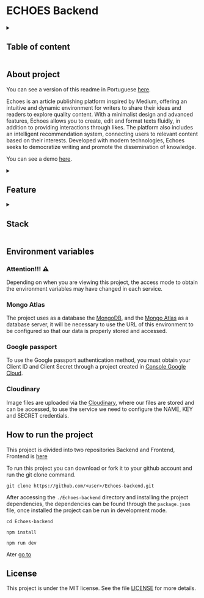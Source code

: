 # ECHOES Backend

<details>
  <summary>
    <h2>Table of content</h2>
  </summary>

- [ECHOES Backend](#echoes-backend)
  - [About project](#about-project)
    - [📖 For writers](#-for-writers)
    - [👀 For readers](#-for-readers)
    - [🔐 Authentication and community](#-authentication-and-community)
    - [⚡ Extras](#-extras)
  - [Environment variables](#environment-variables)
    - [Attention!!! ⚠️](#attention-️)
    - [Mongo Atlas](#mongo-atlas)
    - [Google passport](#google-passport)
    - [Cloudinary](#cloudinary)
  - [How to run the project](#how-to-run-the-project)
  - [License](#license)

</details>

## About project

You can see a version of this readme in Portuguese [here](https://github.com/jefersonsilva01/Echoes-backend/blob/main/README-pt_BR.md).

Echoes is an article publishing platform inspired by Medium, offering an intuitive and dynamic environment for writers to share their ideas and readers to explore quality content. With a minimalist design and advanced features, Echoes allows you to create, edit and format texts fluidly, in addition to providing interactions through likes. The platform also includes an intelligent recommendation system, connecting users to relevant content based on their interests. Developed with modern technologies, Echoes seeks to democratize writing and promote the dissemination of knowledge.

You can see a demo [here](https://echoes-frontend-ten.vercel.app/).

<details>
Echoes offers a suite of features designed to create a fluid and engaging experience for writers and readers. Here are some of the main features:
  <summary>
    <h2>Feature</h2>
  </summary>

### 📖 For writers

- **Advanced text editor** – Allows you to format texts and add images.
- **Publication** – Publish and edit articles already published.

### 👀 For readers

- **Likes** – Interact with the authors.
- **Bookmarking system** – Save articles to read later.

### 🔐 Authentication and community

- **Registration and login** – Access via email/password or social networks.
- **User profiles** – Customize photo.

### ⚡ Extras

- **Responsive Design** - The website is fully responsive, ensuring a good browsing experience on mobile devices, tablets and desktops.
</details>

<details>
  <summary>
    <h2>Stack</h2>
  </summary>

- [x] Figma
- [x] React
- [x] Styled Component
- [x] Javascript
- [x] NodeJS
- [x] Express
- [x] MongoDB
- [x] Git
- [x] Github
- [x] Vercel
- [x] Google Services
- [x] Cloudinary
</details>

## Environment variables

### Attention!!! ⚠️

Depending on when you are viewing this project, the access mode to obtain the environment variables may have changed in each service.

### Mongo Atlas

The project uses as a database the [MongoDB](https://www.mongodb.com/), and the [Mongo Atlas](https://www.mongodb.com/en-us/cloud/atlas/register) as a database server, it will be necessary to use the URL of this environment to be configured so that our data is properly stored and accessed.

### Google passport

To use the Google passport authentication method, you must obtain your Client ID and Client Secret through a project created in [Console Google Cloud](https://console.cloud.google.com/).

### Cloudinary

Image files are uploaded via the [Cloudinary](https://cloudinary.com/), where our files are stored and can be accessed, to use the service we need to configure the NAME, KEY and SECRET credentials.

## How to run the project

This project is divided into two repositories Backend and Frontend, Frontend is [here](https://github.com/jefersonsilva01/Echoes-frontend)

To run this project you can download or fork it to your github account and run the git clone command.

```shell
git clone https://github.com/<user>/Echoes-backend.git
```

After accessing the `./Echoes-backend` directory and installing the project dependencies, the dependencies can be found through the `package.json` file, once installed the project can be run in development mode.

```shell
cd Echoes-backend

npm install

npm run dev
```

Ater [go to](https://github.com/jefersonsilva01/Echoes-frontend)

## License

This project is under the MIT license. See the file [LICENSE](https://github.com/jefersonsilva01/Echoes-backend/blob/main/LICENSE) for more details.
